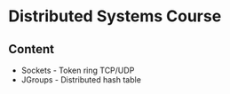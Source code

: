 # Distributed Systems Course

## Content

 - Sockets - Token ring TCP/UDP
 - JGroups - Distributed hash table



